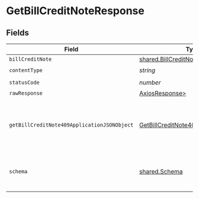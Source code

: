 # GetBillCreditNoteResponse


## Fields

| Field                                                                                                 | Type                                                                                                  | Required                                                                                              | Description                                                                                           |
| ----------------------------------------------------------------------------------------------------- | ----------------------------------------------------------------------------------------------------- | ----------------------------------------------------------------------------------------------------- | ----------------------------------------------------------------------------------------------------- |
| `billCreditNote`                                                                                      | [shared.BillCreditNote](../../models/shared/billcreditnote.md)                                        | :heavy_minus_sign:                                                                                    | Success                                                                                               |
| `contentType`                                                                                         | *string*                                                                                              | :heavy_check_mark:                                                                                    | N/A                                                                                                   |
| `statusCode`                                                                                          | *number*                                                                                              | :heavy_check_mark:                                                                                    | N/A                                                                                                   |
| `rawResponse`                                                                                         | [AxiosResponse>](https://axios-http.com/docs/res_schema)                                              | :heavy_minus_sign:                                                                                    | N/A                                                                                                   |
| `getBillCreditNote409ApplicationJSONObject`                                                           | [GetBillCreditNote409ApplicationJSON](../../models/operations/getbillcreditnote409applicationjson.md) | :heavy_minus_sign:                                                                                    | The data type's dataset has not been requested or is still syncing.                                   |
| `schema`                                                                                              | [shared.Schema](../../models/shared/schema.md)                                                        | :heavy_minus_sign:                                                                                    | Your API request was not properly authorized.                                                         |